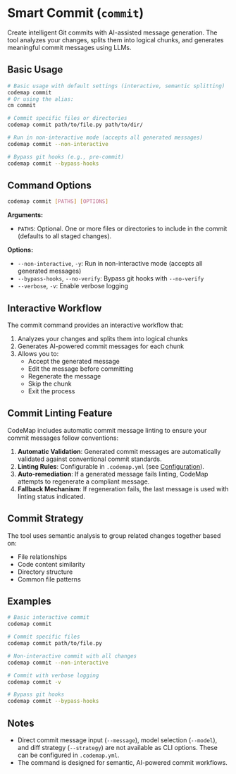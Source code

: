 # Smart Commit (`commit`)

Create intelligent Git commits with AI-assisted message generation. The tool analyzes your changes, splits them into logical chunks, and generates meaningful commit messages using LLMs.

## Basic Usage

```bash
# Basic usage with default settings (interactive, semantic splitting)
codemap commit
# Or using the alias:
cm commit

# Commit specific files or directories
codemap commit path/to/file.py path/to/dir/

# Run in non-interactive mode (accepts all generated messages)
codemap commit --non-interactive

# Bypass git hooks (e.g., pre-commit)
codemap commit --bypass-hooks
```

## Command Options

```bash
codemap commit [PATHS] [OPTIONS]
```

**Arguments:**

- `PATHS`: Optional. One or more files or directories to include in the commit (defaults to all staged changes).

**Options:**

- `--non-interactive`, `-y`: Run in non-interactive mode (accepts all generated messages)
- `--bypass-hooks`, `--no-verify`: Bypass git hooks with `--no-verify`
- `--verbose`, `-v`: Enable verbose logging

## Interactive Workflow

The commit command provides an interactive workflow that:
1. Analyzes your changes and splits them into logical chunks
2. Generates AI-powered commit messages for each chunk
3. Allows you to:
   - Accept the generated message
   - Edit the message before committing
   - Regenerate the message
   - Skip the chunk
   - Exit the process

## Commit Linting Feature

CodeMap includes automatic commit message linting to ensure your commit messages follow conventions:

1. **Automatic Validation**: Generated commit messages are automatically validated against conventional commit standards.
2. **Linting Rules**: Configurable in `.codemap.yml` (see [Configuration](configuration.md)).
3. **Auto-remediation**: If a generated message fails linting, CodeMap attempts to regenerate a compliant message.
4. **Fallback Mechanism**: If regeneration fails, the last message is used with linting status indicated.

## Commit Strategy

The tool uses semantic analysis to group related changes together based on:
- File relationships
- Code content similarity
- Directory structure
- Common file patterns

## Examples

```bash
# Basic interactive commit
codemap commit

# Commit specific files
codemap commit path/to/file.py

# Non-interactive commit with all changes
codemap commit --non-interactive

# Commit with verbose logging
codemap commit -v

# Bypass git hooks
codemap commit --bypass-hooks
```

## Notes
- Direct commit message input (`--message`), model selection (`--model`), and diff strategy (`--strategy`) are not available as CLI options. These can be configured in `.codemap.yml`.
- The command is designed for semantic, AI-powered commit workflows.